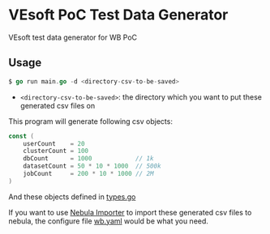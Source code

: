 # VEsoft PoC Test Data Generator

VEsoft test data generator for WB PoC

## Usage

```go
$ go run main.go -d <directory-csv-to-be-saved>
```

- `<directory-csv-to-be-saved>`: the directory which you want to put these generated csv files on

This program will generate following csv objects:

```go
const (
	userCount    = 20
	clusterCount = 100
	dbCount      = 1000            // 1k
	datasetCount = 50 * 10 * 1000  // 500k
	jobCount     = 200 * 10 * 1000 // 2M
)
```

And these objects defined in [types.go](generator/types.go)

If you want to use [Nebula Importer](https://github.com/vesoft-inc/nebula-importer) to import these generated csv files to nebula, the configure file [wb.yaml](wb.yaml)
would be what you need.

